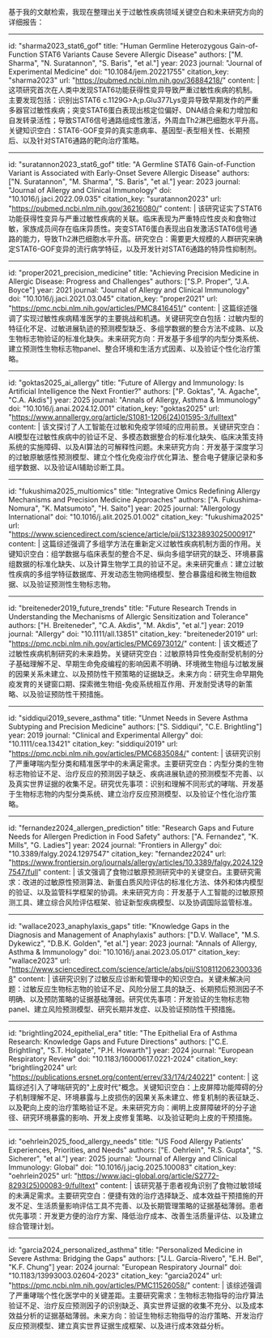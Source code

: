 基于我的文献检索，我现在整理出关于过敏性疾病领域关键空白和未来研究方向的详细报告：

----
id: "sharma2023_stat6_gof"
title: "Human Germline Heterozygous Gain-of-Function STAT6 Variants Cause Severe Allergic Disease"
authors: ["M. Sharma", "N. Suratannon", "S. Baris", "et al."]
year: 2023
journal: "Journal of Experimental Medicine"
doi: "10.1084/jem.20221755"
citation_key: "sharma2023"
url: "https://pubmed.ncbi.nlm.nih.gov/36884218/"
content: |
  这项研究首次在人类中发现STAT6功能获得性变异导致严重过敏性疾病的机制。主要发现包括：识别出STAT6 c.1129G>A;p.Glu377Lys变异导致早期发作的严重多器官过敏性疾病；突变STAT6蛋白表现出核定位偏好、DNA结合亲和力增加和自发转录活性；导致STAT6信号通路组成性激活，外周血Th2淋巴细胞水平升高。关键知识空白：STAT6-GOF变异的真实患病率、基因型-表型相关性、长期预后、以及针对STAT6通路的靶向治疗策略。

----
id: "suratannon2023_stat6_gof"
title: "A Germline STAT6 Gain-of-Function Variant is Associated with Early-Onset Severe Allergic Disease"
authors: ["N. Suratannon", "M. Sharma", "S. Baris", "et al."]
year: 2023
journal: "Journal of Allergy and Clinical Immunology"
doi: "10.1016/j.jaci.2022.09.035"
citation_key: "suratannon2023"
url: "https://pubmed.ncbi.nlm.nih.gov/36216080/"
content: |
  该研究证实了STAT6功能获得性变异与严重过敏性疾病的关联。临床表现为严重特应性皮炎和食物过敏，家族成员间存在临床异质性。突变STAT6蛋白表现出自发激活STAT6信号通路的能力，导致Th2淋巴细胞水平升高。研究空白：需要更大规模的人群研究来确定STAT6-GOF变异的流行病学特征，以及开发针对STAT6通路的特异性抑制剂。

----
id: "proper2021_precision_medicine"
title: "Achieving Precision Medicine in Allergic Disease: Progress and Challenges"
authors: ["S.P. Proper", "J.A. Boyce"]
year: 2021
journal: "Journal of Allergy and Clinical Immunology"
doi: "10.1016/j.jaci.2021.03.045"
citation_key: "proper2021"
url: "https://pmc.ncbi.nlm.nih.gov/articles/PMC8416451/"
content: |
  这篇综述强调了实现过敏性疾病精准医学的主要挑战和机遇。关键研究空白包括：过敏内型的特征化不足、过敏进展轨迹的预测模型缺乏、多组学数据的整合方法不成熟、以及生物标志物验证的标准化缺失。未来研究方向：开发基于多组学的内型分类系统、建立预测性生物标志物panel、整合环境和生活方式因素、以及验证个性化治疗策略。

----
id: "goktas2025_ai_allergy"
title: "Future of Allergy and Immunology: Is Artificial Intelligence the Next Frontier?"
authors: ["P. Goktas", "A. Agache", "C.A. Akdis"]
year: 2025
journal: "Annals of Allergy, Asthma & Immunology"
doi: "10.1016/j.anai.2024.12.001"
citation_key: "goktas2025"
url: "https://www.annallergy.org/article/S1081-1206(24)01595-3/fulltext"
content: |
  该文探讨了人工智能在过敏和免疫学领域的应用前景。关键研究空白：AI模型在过敏性疾病中的验证不足、多模态数据整合的标准化缺失、临床决策支持系统的实施障碍、以及AI算法的可解释性问题。未来研究方向：开发基于深度学习的过敏原敏感性预测模型、建立个性化免疫治疗优化算法、整合电子健康记录和多组学数据、以及验证AI辅助诊断工具。

----
id: "fukushima2025_multiomics"
title: "Integrative Omics Redefining Allergy Mechanisms and Precision Medicine Approaches"
authors: ["A. Fukushima-Nomura", "K. Matsumoto", "H. Saito"]
year: 2025
journal: "Allergology International"
doi: "10.1016/j.alit.2025.01.002"
citation_key: "fukushima2025"
url: "https://www.sciencedirect.com/science/article/pii/S1323893025000917"
content: |
  这篇综述强调了多组学方法在重新定义过敏性疾病机制方面的作用。关键知识空白：组学数据与临床表型的整合不足、纵向多组学研究的缺乏、环境暴露组数据的标准化缺失、以及计算生物学工具的验证不足。未来研究重点：建立过敏性疾病的多组学特征数据库、开发动态生物网络模型、整合暴露组和微生物组数据、以及验证预测性生物标志物。

----
id: "breiteneder2019_future_trends"
title: "Future Research Trends in Understanding the Mechanisms of Allergic Sensitization and Tolerance"
authors: ["H. Breiteneder", "C.A. Akdis", "M. Akdis", "et al."]
year: 2019
journal: "Allergy"
doi: "10.1111/all.13851"
citation_key: "breiteneder2019"
url: "https://pmc.ncbi.nlm.nih.gov/articles/PMC6973012/"
content: |
  该文概述了过敏性疾病机制研究的未来趋势。关键研究空白：过敏原特异性免疫耐受机制的分子基础理解不足、早期生命免疫编程的影响因素不明确、环境微生物组与过敏发展的因果关系未建立、以及预防性干预策略的证据缺乏。未来方向：研究生命早期免疫发育的关键窗口期、探索微生物组-免疫系统相互作用、开发耐受诱导的新策略、以及验证预防性干预措施。

----
id: "siddiqui2019_severe_asthma"
title: "Unmet Needs in Severe Asthma Subtyping and Precision Medicine"
authors: ["S. Siddiqui", "C.E. Brightling"]
year: 2019
journal: "Clinical and Experimental Allergy"
doi: "10.1111/cea.13421"
citation_key: "siddiqui2019"
url: "https://pmc.ncbi.nlm.nih.gov/articles/PMC6835084/"
content: |
  该研究识别了严重哮喘内型分类和精准医学中的未满足需求。主要研究空白：内型分类的生物标志物验证不足、治疗反应的预测因子缺乏、疾病进展轨迹的预测模型不完善、以及真实世界证据的收集不足。研究优先事项：识别和理解不同形式的哮喘、开发基于生物标志物的内型分类系统、建立治疗反应预测模型、以及验证个性化治疗策略。

----
id: "fernandez2024_allergen_prediction"
title: "Research Gaps and Future Needs for Allergen Prediction in Food Safety"
authors: ["A. Fernandez", "K. Mills", "G. Ladies"]
year: 2024
journal: "Frontiers in Allergy"
doi: "10.3389/falgy.2024.1297547"
citation_key: "fernandez2024"
url: "https://www.frontiersin.org/journals/allergy/articles/10.3389/falgy.2024.1297547/full"
content: |
  该文强调了食物过敏原预测研究中的关键空白。主要研究需求：改进的过敏原性预测算法、新蛋白质风险评估的标准化方法、体外和体内模型的验证、以及监管科学框架的协调。未来研究方向：开发基于人工智能的过敏原预测工具、建立综合风险评估框架、验证新型疾病模型、以及协调国际监管标准。

----
id: "wallace2023_anaphylaxis_gaps"
title: "Knowledge Gaps in the Diagnosis and Management of Anaphylaxis"
authors: ["D.V. Wallace", "M.S. Dykewicz", "D.B.K. Golden", "et al."]
year: 2023
journal: "Annals of Allergy, Asthma & Immunology"
doi: "10.1016/j.anai.2023.05.017"
citation_key: "wallace2023"
url: "https://www.sciencedirect.com/science/article/abs/pii/S1081120623003368"
content: |
  该研究识别了过敏反应诊断和管理中的知识空白。关键未解决问题：过敏反应生物标志物的验证不足、风险分层工具的缺乏、长期预后预测因子不明确、以及预防策略的证据基础薄弱。研究优先事项：开发验证的生物标志物panel、建立风险预测模型、研究长期并发症、以及验证预防性干预措施。

----
id: "brightling2024_epithelial_era"
title: "The Epithelial Era of Asthma Research: Knowledge Gaps and Future Directions"
authors: ["C.E. Brightling", "S.T. Holgate", "P.H. Howarth"]
year: 2024
journal: "European Respiratory Review"
doi: "10.1183/16000617.0221-2024"
citation_key: "brightling2024"
url: "https://publications.ersnet.org/content/errev/33/174/240221"
content: |
  这篇综述引入了哮喘研究的"上皮时代"概念。关键知识空白：上皮屏障功能障碍的分子机制理解不足、环境暴露与上皮损伤的因果关系未建立、修复机制的表征缺乏、以及靶向上皮的治疗策略验证不足。未来研究方向：阐明上皮屏障破坏的分子途径、研究环境暴露的影响、开发上皮修复策略、以及验证靶向上皮的干预措施。

----
id: "oehrlein2025_food_allergy_needs"
title: "US Food Allergy Patients' Experiences, Priorities, and Needs"
authors: ["E. Oehrlein", "R.S. Gupta", "S. Sicherer", "et al."]
year: 2025
journal: "Journal of Allergy and Clinical Immunology: Global"
doi: "10.1016/j.jacig.2025.100083"
citation_key: "oehrlein2025"
url: "https://www.jaci-global.org/article/S2772-8293(25)00083-9/fulltext"
content: |
  该研究基于患者视角识别了食物过敏领域的未满足需求。主要研究空白：便捷有效的治疗选择缺乏、成本效益干预措施的开发不足、生活质量影响评估工具不完善、以及长期管理策略的证据基础薄弱。患者优先事项：开发更方便的治疗方案、降低治疗成本、改善生活质量评估、以及建立综合管理计划。

----
id: "garcia2024_personalized_asthma"
title: "Personalized Medicine in Severe Asthma: Bridging the Gaps"
authors: ["J.L. García-Rivero", "E.H. Bel", "K.F. Chung"]
year: 2024
journal: "European Respiratory Journal"
doi: "10.1183/13993003.02604-2023"
citation_key: "garcia2024"
url: "https://pmc.ncbi.nlm.nih.gov/articles/PMC11526058/"
content: |
  该综述强调了严重哮喘个性化医学中的关键差距。主要研究需求：生物标志物指导的治疗算法验证不足、治疗反应预测因子的识别缺乏、真实世界证据的收集不充分、以及成本效益分析的证据基础薄弱。未来方向：验证生物标志物指导的治疗策略、开发治疗反应预测模型、建立真实世界证据生成框架、以及进行成本效益分析。